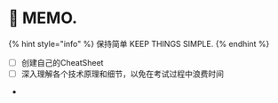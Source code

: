 # 📝 MEMO.

{% hint style="info" %}
保持简单   KEEP THINGS SIMPLE.
{% endhint %}

* [ ] 创建自己的CheatSheet
* [ ] 深入理解各个技术原理和细节，以免在考试过程中浪费时间
*
